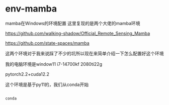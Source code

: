 # env-mamba
mamba在Windows的环境配置
这里复现的是两个大佬的mamba环境

https://github.com/walking-shadow/Official_Remote_Sensing_Mamba

https://github.com/state-spaces/mamba

这两个环境对于我来说踩了不少的坑所以现在来简单介绍一下怎么配置好这个环境

我的电脑环境是window11 i7-14700kf 2080ti22g 

pytorch2.2+cuda12.2  

这个环境是基于py11的，我们从conda开始

```shell

conda

```
